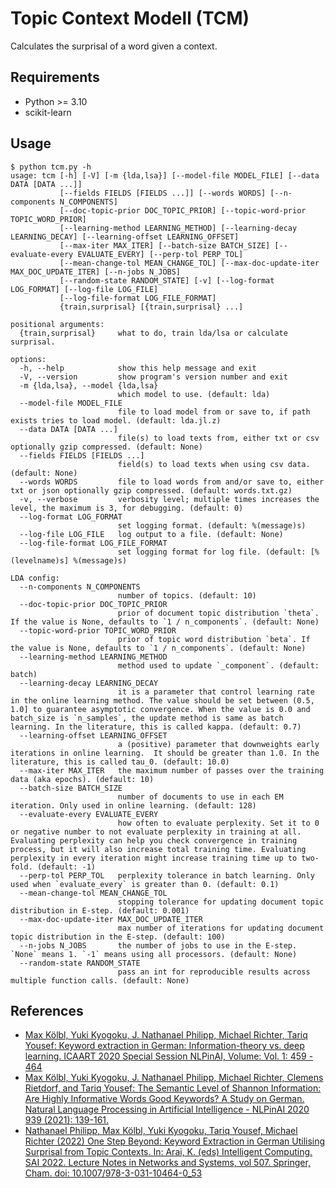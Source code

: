 # Topic Context Modell (TCM)

Calculates the surprisal of a word given a context.


## Requirements

* Python >= 3.10
* scikit-learn

## Usage

```
$ python tcm.py -h
usage: tcm [-h] [-V] [-m {lda,lsa}] [--model-file MODEL_FILE] [--data DATA [DATA ...]]
           [--fields FIELDS [FIELDS ...]] [--words WORDS] [--n-components N_COMPONENTS]
           [--doc-topic-prior DOC_TOPIC_PRIOR] [--topic-word-prior TOPIC_WORD_PRIOR]
           [--learning-method LEARNING_METHOD] [--learning-decay LEARNING_DECAY] [--learning-offset LEARNING_OFFSET]
           [--max-iter MAX_ITER] [--batch-size BATCH_SIZE] [--evaluate-every EVALUATE_EVERY] [--perp-tol PERP_TOL]
           [--mean-change-tol MEAN_CHANGE_TOL] [--max-doc-update-iter MAX_DOC_UPDATE_ITER] [--n-jobs N_JOBS]
           [--random-state RANDOM_STATE] [-v] [--log-format LOG_FORMAT] [--log-file LOG_FILE]
           [--log-file-format LOG_FILE_FORMAT]
           {train,surprisal} [{train,surprisal} ...]

positional arguments:
  {train,surprisal}     what to do, train lda/lsa or calculate surprisal.

options:
  -h, --help            show this help message and exit
  -V, --version         show program's version number and exit
  -m {lda,lsa}, --model {lda,lsa}
                        which model to use. (default: lda)
  --model-file MODEL_FILE
                        file to load model from or save to, if path exists tries to load model. (default: lda.jl.z)
  --data DATA [DATA ...]
                        file(s) to load texts from, either txt or csv optionally gzip compressed. (default: None)
  --fields FIELDS [FIELDS ...]
                        field(s) to load texts when using csv data. (default: None)
  --words WORDS         file to load words from and/or save to, either txt or json optionally gzip compressed. (default: words.txt.gz)
  -v, --verbose         verbosity level; multiple times increases the level, the maximum is 3, for debugging. (default: 0)
  --log-format LOG_FORMAT
                        set logging format. (default: %(message)s)
  --log-file LOG_FILE   log output to a file. (default: None)
  --log-file-format LOG_FILE_FORMAT
                        set logging format for log file. (default: [%(levelname)s] %(message)s)

LDA config:
  --n-components N_COMPONENTS
                        number of topics. (default: 10)
  --doc-topic-prior DOC_TOPIC_PRIOR
                        prior of document topic distribution `theta`. If the value is None, defaults to `1 / n_components`. (default: None)
  --topic-word-prior TOPIC_WORD_PRIOR
                        prior of topic word distribution `beta`. If the value is None, defaults to `1 / n_components`. (default: None)
  --learning-method LEARNING_METHOD
                        method used to update `_component`. (default: batch)
  --learning-decay LEARNING_DECAY
                        it is a parameter that control learning rate in the online learning method. The value should be set between (0.5, 1.0] to guarantee asymptotic convergence. When the value is 0.0 and batch_size is `n_samples`, the update method is same as batch learning. In the literature, this is called kappa. (default: 0.7)
  --learning-offset LEARNING_OFFSET
                        a (positive) parameter that downweights early iterations in online learning.  It should be greater than 1.0. In the literature, this is called tau_0. (default: 10.0)
  --max-iter MAX_ITER   the maximum number of passes over the training data (aka epochs). (default: 10)
  --batch-size BATCH_SIZE
                        number of documents to use in each EM iteration. Only used in online learning. (default: 128)
  --evaluate-every EVALUATE_EVERY
                        how often to evaluate perplexity. Set it to 0 or negative number to not evaluate perplexity in training at all. Evaluating perplexity can help you check convergence in training process, but it will also increase total training time. Evaluating perplexity in every iteration might increase training time up to two-fold. (default: -1)
  --perp-tol PERP_TOL   perplexity tolerance in batch learning. Only used when `evaluate_every` is greater than 0. (default: 0.1)
  --mean-change-tol MEAN_CHANGE_TOL
                        stopping tolerance for updating document topic distribution in E-step. (default: 0.001)
  --max-doc-update-iter MAX_DOC_UPDATE_ITER
                        max number of iterations for updating document topic distribution in the E-step. (default: 100)
  --n-jobs N_JOBS       the number of jobs to use in the E-step. `None` means 1. `-1` means using all processors. (default: None)
  --random-state RANDOM_STATE
                        pass an int for reproducible results across multiple function calls. (default: None)
```

## References
* [Max Kölbl, Yuki Kyogoku, J. Nathanael Philipp, Michael Richter, Tariq Yousef: Keyword extraction in German: Information-theory vs. deep learning. ICAART 2020 Special Session NLPinAI, Volume: Vol. 1: 459 - 464](https://doi.org/10.1007/978-3-030-63787-3_5)
* [Max Kölbl, Yuki Kyogoku, J. Nathanael Philipp, Michael Richter, Clemens Rietdorf, and Tariq Yousef: The Semantic Level of Shannon Information: Are Highly Informative Words Good Keywords? A Study on German. Natural Language Processing in Artificial Intelligence - NLPinAI 2020 939 (2021): 139-161.](https://doi.org/10.1007/978-3-030-63787-3_5)
* [Nathanael Philipp, Max Kölbl, Yuki Kyogoku, Tariq Yousef, Michael Richter (2022) One Step Beyond: Keyword Extraction in German Utilising Surprisal from Topic Contexts. In: Arai, K. (eds) Intelligent Computing. SAI 2022. Lecture Notes in Networks and Systems, vol 507. Springer, Cham. doi: 10.1007/978-3-031-10464-0_53](https://doi.org/10.1007/978-3-031-10464-0_53)
